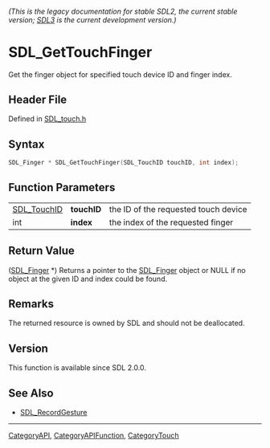 ###### (This is the legacy documentation for stable SDL2, the current stable version; [SDL3](https://wiki.libsdl.org/SDL3/) is the current development version.)
# SDL_GetTouchFinger

Get the finger object for specified touch device ID and finger index.

## Header File

Defined in [SDL_touch.h](https://github.com/libsdl-org/SDL/blob/SDL2/include/SDL_touch.h)

## Syntax

```c
SDL_Finger * SDL_GetTouchFinger(SDL_TouchID touchID, int index);
```

## Function Parameters

|                            |             |                                      |
| -------------------------- | ----------- | ------------------------------------ |
| [SDL_TouchID](SDL_TouchID) | **touchID** | the ID of the requested touch device |
| int                        | **index**   | the index of the requested finger    |

## Return Value

([SDL_Finger](SDL_Finger) *) Returns a pointer to the
[SDL_Finger](SDL_Finger) object or NULL if no object at the given ID and
index could be found.

## Remarks

The returned resource is owned by SDL and should not be deallocated.

## Version

This function is available since SDL 2.0.0.

## See Also

- [SDL_RecordGesture](SDL_RecordGesture)

----
[CategoryAPI](CategoryAPI), [CategoryAPIFunction](CategoryAPIFunction), [CategoryTouch](CategoryTouch)


